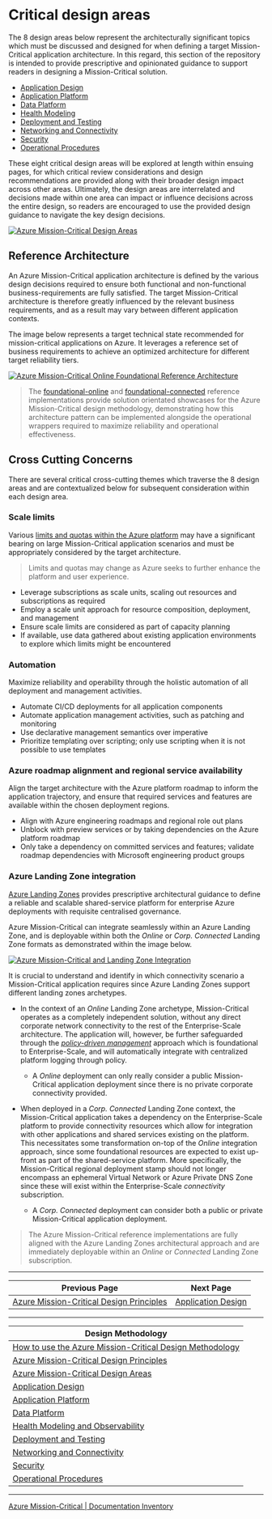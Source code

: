 # Critical design areas

The 8 design areas below represent the architecturally significant topics which must be discussed and designed for when defining a target Mission-Critical application architecture. In this regard, this section of the repository is intended to provide prescriptive and opinionated guidance to support readers in designing a Mission-Critical solution.

- [Application Design](https://docs.microsoft.com/azure/architecture/framework/mission-critical/mission-critical-application-design)
- [Application Platform](https://docs.microsoft.com/azure/architecture/framework/mission-critical/mission-critical-application-platform)
- [Data Platform](https://docs.microsoft.com/azure/architecture/framework/mission-critical/mission-critical-data-platform)
- [Health Modeling](https://docs.microsoft.com/azure/architecture/framework/mission-critical/mission-critical-health-modeling)
- [Deployment and Testing](https://docs.microsoft.com/azure/architecture/framework/mission-critical/mission-critical-deployment-testing)
- [Networking and Connectivity](https://docs.microsoft.com/azure/architecture/framework/mission-critical/mission-critical-networking-connectivity)
- [Security](https://docs.microsoft.com/azure/architecture/framework/mission-critical/mission-critical-security)
- [Operational Procedures](https://docs.microsoft.com/azure/architecture/framework/mission-critical/mission-critical-operational-procedures)

These eight critical design areas will be explored at length within ensuing pages, for which critical review considerations and design recommendations are provided along with their broader design impact across other areas. Ultimately, the design areas are interrelated and decisions made within one area can impact or influence decisions across the entire design, so readers are encouraged to use the provided design guidance to navigate the key design decisions.

[![Azure Mission-Critical Design Areas](/docs/media/design-areas.png "Azure Mission-Critical Design Areas")](./Design-Areas.md)

## Reference Architecture

An Azure Mission-Critical application architecture is defined by the various design decisions required to ensure both functional and non-functional business-requirements are fully satisfied. The target Mission-Critical architecture is therefore greatly influenced by the relevant business requirements, and as a result may vary between different application contexts.

The image below represents a target technical state recommended for mission-critical applications on Azure. It leverages a reference set of business requirements to achieve an optimized architecture for different target reliability tiers.

[![Azure Mission-Critical Online Foundational Reference Architecture](/docs/media/architecture-foundational-online.png "Azure Mission-Critical Online Foundational Reference Architecture")](./Design-Areas.md)

> The [foundational-online](https://github.com/Azure/Mission-Critical-Online) and [foundational-connected](https://github.com/Azure/Mission-Critical-Connected) reference implementations provide solution orientated showcases for the Azure Mission-Critical design methodology, demonstrating how this architecture pattern can be implemented alongside the operational wrappers required to maximize reliability and operational effectiveness.

## Cross Cutting Concerns

There are several critical cross-cutting themes which traverse the 8 design areas and are contextualized below for subsequent consideration within each design area.

### Scale limits

Various [limits and quotas within the Azure platform](https://docs.microsoft.com/azure/azure-resource-manager/management/azure-subscription-service-limits) may have a significant bearing on large Mission-Critical application scenarios and must be appropriately considered by the target architecture.

> Limits and quotas may change as Azure seeks to further enhance the platform and user experience.

- Leverage subscriptions as scale units, scaling out resources and subscriptions as required
- Employ a scale unit approach for resource composition, deployment, and management
- Ensure scale limits are considered as part of capacity planning
- If available, use data gathered about existing application environments to explore which limits might be encountered

### Automation

Maximize reliability and operability through the holistic automation of all deployment and management activities.

- Automate CI/CD deployments for all application components
- Automate application management activities, such as patching and monitoring
- Use declarative management semantics over imperative
- Prioritize templating over scripting; only use scripting when it is not possible to use templates

### Azure roadmap alignment and regional service availability

Align the target architecture with the Azure platform roadmap to inform the application trajectory, and ensure that required services and features are available within the chosen deployment regions.

- Align with Azure engineering roadmaps and regional role out plans
- Unblock with preview services or by taking dependencies on the Azure platform roadmap
- Only take a dependency on committed services and features; validate roadmap dependencies with Microsoft engineering product groups

### Azure Landing Zone integration

[Azure Landing Zones](https://github.com/Azure/cloud-adoption-framework/ready/landing-zone/) provides prescriptive architectural guidance to define a reliable and scalable shared-service platform for enterprise Azure deployments with requisite centralised governance.

Azure Mission-Critical can integrate seamlessly within an Azure Landing Zone, and is deployable within both the *Online* or *Corp. Connected* Landing Zone formats as demonstrated within the image below.

[![Azure Mission-Critical and Landing Zone Integration](/docs/media/landing-zones.gif "Azure Mission-Critical Landing Zone Integration")](./Design-Areas.md)

It is crucial to understand and identify in which connectivity scenario a Mission-Critical application requires since Azure Landing Zones support different landing zones archetypes.

- In the context of an *Online* Landing Zone archetype, Mission-Critical operates as a completely independent solution, without any direct corporate network connectivity to the rest of the Enterprise-Scale architecture. The application will, however, be further safeguarded through the [*policy-driven management*]((https://github.com/Azure/Enterprise-Scale/wiki/How-Enterprise-Scale-Works#enterprise-scale-design-principles)) approach which is foundational to Enterprise-Scale, and will automatically integrate with centralized platform logging through policy.
  - A *Online* deployment can only really consider a public Mission-Critical application deployment since there is no private corporate connectivity provided.

- When deployed in a *Corp. Connected* Landing Zone context, the Mission-Critical application takes a dependency on the Enterprise-Scale platform to provide connectivity resources which allow for integration with other applications and shared services existing on the platform. This necessitates some transformation on-top of the *Online* integration approach, since some foundational resources are expected to exist up-front as part of the shared-service platform. More specifically, the Mission-Critical regional deployment stamp should not longer encompass an ephemeral Virtual Network or Azure Private DNS Zone since these will exist within the Enterprise-Scale *connectivity* subscription.
  - A *Corp. Connected* deployment can consider both a public or private Mission-Critical application deployment.

> The Azure Mission-Critical reference implementations are fully aligned with the Azure Landing Zones architectural approach and are immediately deployable within an *Online* or *Connected* Landing Zone subscription.

---

|Previous Page|Next Page|
|--|--|
|[Azure Mission-Critical Design Principles](https://docs.microsoft.com/azure/architecture/framework/mission-critical/mission-critical-design-principles)|[Application Design](https://docs.microsoft.com/azure/architecture/framework/mission-critical/mission-critical-application-design)

---

|Design Methodology|
|--|
|[How to use the Azure Mission-Critical Design Methodology](./README.md)
|[Azure Mission-Critical Design Principles](https://docs.microsoft.com/azure/architecture/framework/mission-critical/mission-critical-design-principles)
|[Azure Mission-Critical Design Areas](./Design-Areas.md)
|[Application Design](https://docs.microsoft.com/azure/architecture/framework/mission-critical/mission-critical-application-design)
|[Application Platform](https://docs.microsoft.com/azure/architecture/framework/mission-critical/mission-critical-application-platform)
|[Data Platform](https://docs.microsoft.com/azure/architecture/framework/mission-critical/mission-critical-data-platform)
|[Health Modeling and Observability](https://docs.microsoft.com/azure/architecture/framework/mission-critical/mission-critical-health-modeling)
|[Deployment and Testing](https://docs.microsoft.com/azure/architecture/framework/mission-critical/mission-critical-deployment-testing)
|[Networking and Connectivity](https://docs.microsoft.com/azure/architecture/framework/mission-critical/mission-critical-networking-connectivity)
|[Security](https://docs.microsoft.com/azure/architecture/framework/mission-critical/mission-critical-security)
|[Operational Procedures](https://docs.microsoft.com/azure/architecture/framework/mission-critical/mission-critical-operational-procedures)

---

[Azure Mission-Critical | Documentation Inventory](/docs/README.md)
